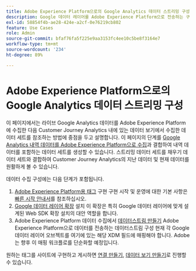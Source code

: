 ```yaml
---
title: Adobe Experience Platform으로의 Google Analytics 데이터 스트리밍 구성
description: Google 데이터 레이어를 Adobe Experience Platform으로 전송하는 구현을 설정하는 방법에 대해 알아봅니다.
exl-id: 58854f4b-ae28-424e-a2cf-0e76219cb802
feature: Use Cases
role: Admin
source-git-commit: bfaf76fa5f225e9aa3153fc4ee10c5be8f3164e7
workflow-type: tm+mt
source-wordcount: '234'
ht-degree: 89%

---
```


# Adobe Experience Platform으로의 Google Analytics 데이터 스트리밍 구성

이 페이지에서는 라이브 Google Analytics 데이터를 Adobe Experience Platform에 수집한 다음 Customer Journey Analytics 내에 있는 데이터 보기에서 수집한 데이터 세트를 참조하는 방법에 중점을 두고 설명합니다. 이 페이지의 단계를 [Google Analytics 내역 데이터를 Adobe Experience Platform으로 수집](backfill.md)과 결합하여 내역 데이터를 포함하는 데이터 세트를 생성할 수 있습니다. 스트리밍 데이터 세트를 채우기 데이터 세트와 결합하여 Customer Journey Analytics의 지난 데이터 및 현재 데이터를 원활하게 볼 수 있습니다.

데이터 수집 구성에는 다음 단계가 포함됩니다.

1. [Adobe Experience Platform용 태그](https://experienceleague.adobe.com/docs/experience-platform/tags/home.html) 구현 구현 시작 및 운영에 대한 기본 사항은 [빠른 시작 안내서](https://experienceleague.adobe.com/docs/experience-platform/tags/get-started/quick-start.html)를 참조하십시오.
1. [Google 데이터 레이어 확장](https://experienceleague.adobe.com/docs/experience-platform/tags/extensions/adobe/google-data-layer/overview.html) 설치 이 확장은 특히 Google 데이터 레이어에 맞게 설계된 Web SDK 확장 설치의 대안 역할을 합니다.
1. Adobe Experience Platform 데이터 수집에서 [데이터스트림 만들기](https://experienceleague.adobe.com/docs/experience-platform/edge/datastreams/overview.html) Adobe Experience Platform으로 데이터를 전송하는 데이터스트림 구성 현재 각 Google 데이터 레이어 오브젝트를 여기에 있는 해당 XDM 필드에 매핑해야 합니다. Adobe는 향후 이 매핑 워크플로를 단순화할 예정입니다.

원하는 태그를 사이트에 구현하고 게시하면 [연결 만들기](/help/connections/create-connection.md), [데이터 보기 만들기](/help/data-views/create-dataview.md)로 진행할 수 있습니다.
